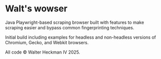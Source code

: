 # Walt's wowser
Java Playwright-based scraping browser built with features to make scraping easier and bypass common fingerprinting techniques.

Initial build including examples for headless and non-headless versions of Chromium, Gecko, and Webkit browsers.

All code © Walter Heckman IV 2025.
